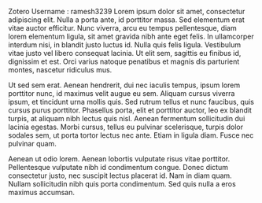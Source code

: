 Zotero Username :  ramesh3239
Lorem ipsum dolor sit amet, consectetur adipiscing elit. Nulla a porta ante, id porttitor massa. Sed elementum erat vitae auctor efficitur. Nunc viverra, arcu eu tempus pellentesque, diam lorem elementum ligula, sit amet gravida nibh ante eget felis. In ullamcorper interdum nisi, in blandit justo luctus id. Nulla quis felis ligula. Vestibulum vitae justo vel libero consequat lacinia. Ut elit sem, sagittis eu finibus id, dignissim et est. Orci varius natoque penatibus et magnis dis parturient montes, nascetur ridiculus mus.

Ut sed sem erat. Aenean hendrerit, dui nec iaculis tempus, ipsum lorem porttitor nunc, id maximus velit augue eu sem. Aliquam cursus viverra ipsum, et tincidunt urna mollis quis. Sed rutrum tellus et nunc faucibus, quis cursus purus porttitor. Phasellus porta, elit et porttitor auctor, leo ex blandit turpis, at aliquam nibh lectus quis nisl. Aenean fermentum sollicitudin dui lacinia egestas. Morbi cursus, tellus eu pulvinar scelerisque, turpis dolor sodales sem, ut porta tortor lectus nec ante. Etiam in ligula diam. Fusce nec pulvinar quam.

Aenean ut odio lorem. Aenean lobortis vulputate risus vitae porttitor. Pellentesque vulputate nibh id condimentum congue. Donec dictum consectetur justo, nec suscipit lectus placerat id. Nam in diam quam. Nullam sollicitudin nibh quis porta condimentum. Sed quis nulla a eros maximus accumsan.
